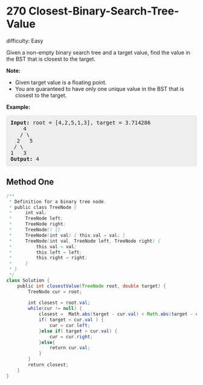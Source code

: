 # 270 Closest-Binary-Search-Tree-Value

difficulty: Easy

<style>
        section pre{
          background-color: #eee;
          border: 1px solid #ddd;
          padding:10px;
          border-radius: 5px;
        }
      </style>
<section>
<div><p>Given a non-empty binary search tree and a target value, find the value in the BST that is closest to the target.</p>
<p><b>Note:</b></p>
<ul>
	<li>Given target value is a floating point.</li>
	<li>You are guaranteed to have only one unique value in the BST that is closest to the target.</li>
</ul>
<p><strong>Example:</strong></p>
<pre><strong>Input:</strong> root = [4,2,5,1,3], target = 3.714286
    4
   / \
  2   5
 / \
1   3
<strong>Output:</strong> 4
</pre>
</div></section>
 
 ## Method One 
 
``` Java
/**
 * Definition for a binary tree node.
 * public class TreeNode {
 *     int val;
 *     TreeNode left;
 *     TreeNode right;
 *     TreeNode() {}
 *     TreeNode(int val) { this.val = val; }
 *     TreeNode(int val, TreeNode left, TreeNode right) {
 *         this.val = val;
 *         this.left = left;
 *         this.right = right;
 *     }
 * }
 */
class Solution {
    public int closestValue(TreeNode root, double target) {
        TreeNode cur = root;
​
        int closest = root.val; 
        while(cur != null) {
            closest =  Math.abs(target - cur.val) < Math.abs(target - closest) ?  cur.val : closest;
            if( target < cur.val ) {
                cur = cur.left;
            }else if( target > cur.val) {
                cur = cur.right;
            }else{
                return cur.val;
            }
        }
        return closest;
    }
}
​
```
